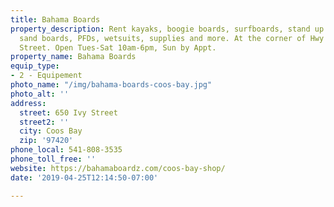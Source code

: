 ```yaml
---
title: Bahama Boards
property_description: Rent kayaks, boogie boards, surfboards, stand up paddleboards,
  sand boards, PFDs, wetsuits, supplies and more. At the corner of Hwy 101 and Ivy
  Street. Open Tues-Sat 10am-6pm, Sun by Appt.
property_name: Bahama Boards
equip_type:
- 2 - Equipement
photo_name: "/img/bahama-boards-coos-bay.jpg"
photo_alt: ''
address:
  street: 650 Ivy Street
  street2: ''
  city: Coos Bay
  zip: '97420'
phone_local: 541-808-3535
phone_toll_free: ''
website: https://bahamaboardz.com/coos-bay-shop/
date: '2019-04-25T12:14:50-07:00'

---
```

